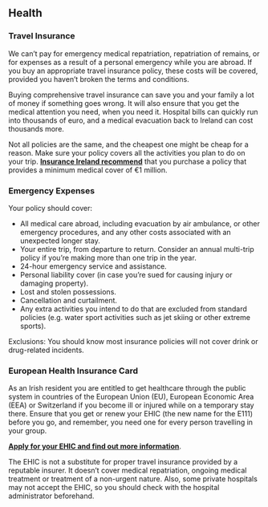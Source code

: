 ## Health

### **Travel Insurance**

We can’t pay for emergency medical repatriation, repatriation of remains, or for expenses as a result of a personal emergency while you are abroad. If you buy an appropriate travel insurance policy, these costs will be covered, provided you haven’t broken the terms and conditions.

Buying comprehensive travel insurance can save you and your family a lot of money if something goes wrong. It will also ensure that you get the medical attention you need, when you need it. Hospital bills can quickly run into thousands of euro, and a medical evacuation back to Ireland can cost thousands more.

Not all policies are the same, and the cheapest one might be cheap for a reason. Make sure your policy covers all the activities you plan to do on your trip. [**Insurance Ireland recommend**](http://www.insuranceireland.eu/consumer-information/general-non-life-insurance/travel) that you purchase a policy that provides a minimum medical cover of €1 million.

### **Emergency Expenses**

Your policy should cover:

* All medical care abroad, including evacuation by air ambulance, or other emergency procedures, and any other costs associated with an unexpected longer stay.
* Your entire trip, from departure to return. Consider an annual multi-trip policy if you’re making more than one trip in the year.
* 24-hour emergency service and assistance.
* Personal liability cover (in case you’re sued for causing injury or damaging property).
* Lost and stolen possessions.
* Cancellation and curtailment.
* Any extra activities you intend to do that are excluded from standard policies (e.g. water sport activities such as jet skiing or other extreme sports).

Exclusions: You should know most insurance policies will not cover drink or drug-related incidents.

### **European Health Insurance Card**

As an Irish resident you are entitled to get healthcare through the public system in countries of the European Union (EU), European Economic Area (EEA) or Switzerland if you become ill or injured while on a temporary stay there. Ensure that you get or renew your EHIC (the new name for the E111) before you go, and remember, you need one for every person travelling in your group.

[**Apply for your EHIC and find out more information**](http://www.hse.ie/eng/services/list/1/schemes/EHIC/apply/).

The EHIC is not a substitute for proper travel insurance provided by a reputable insurer. It doesn’t cover medical repatriation, ongoing medical treatment or treatment of a non-urgent nature. Also, some private hospitals may not accept the EHIC, so you should check with the hospital administrator beforehand.